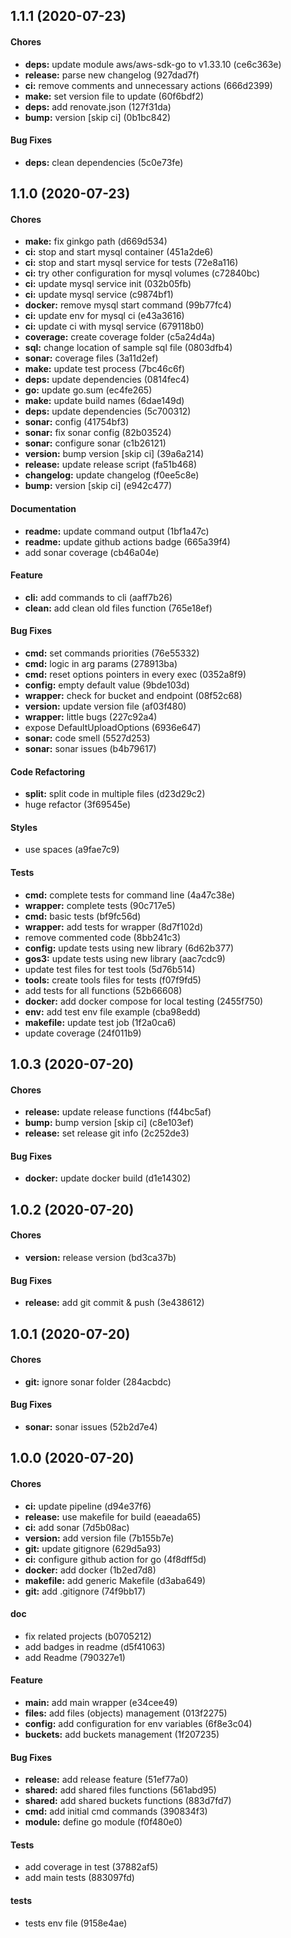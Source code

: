 ## 1.1.1 (2020-07-23)

#### Chores

* **deps:** update module aws/aws-sdk-go to v1.33.10 (ce6c363e)
* **release:** parse new changelog (927dad7f)
* **ci:** remove comments and unnecessary actions (666d2399)
* **make:** set version file to update (60f6bdf2)
* **deps:** add renovate.json (127f31da)
* **bump:** version [skip ci] (0b1bc842)

#### Bug Fixes

* **deps:** clean dependencies (5c0e73fe)

## 1.1.0 (2020-07-23)

#### Chores

* **make:** fix ginkgo path (d669d534)
* **ci:** stop and start mysql container (451a2de6)
* **ci:** stop and start mysql service for tests (72e8a116)
* **ci:** try other configuration for mysql volumes (c72840bc)
* **ci:** update mysql service init (032b05fb)
* **ci:** update mysql service (c9874bf1)
* **docker:** remove mysql start command (99b77fc4)
* **ci:** update env for mysql ci (e43a3616)
* **ci:** update ci with mysql service (679118b0)
* **coverage:** create coverage folder (c5a24d4a)
* **sql:** change location of sample sql file (0803dfb4)
* **sonar:** coverage files (3a11d2ef)
* **make:** update test process (7bc46c6f)
* **deps:** update dependencies (0814fec4)
* **go:** update go.sum (ec4fe265)
* **make:** update build names (6dae149d)
* **deps:** update dependencies (5c700312)
* **sonar:** config (41754bf3)
* **sonar:** fix sonar config (82b03524)
* **sonar:** configure sonar (c1b26121)
* **version:** bump version [skip ci] (39a6a214)
* **release:** update release script (fa51b468)
* **changelog:** update changelog (f0ee5c8e)
* **bump:** version [skip ci] (e942c477)

#### Documentation

* **readme:** update command output (1bf1a47c)
* **readme:** update github actions badge (665a39f4)
* add sonar coverage (cb46a04e)

#### Feature

* **cli:** add commands to cli (aaff7b26)
* **clean:** add clean old files function (765e18ef)

#### Bug Fixes

* **cmd:** set commands priorities (76e55332)
* **cmd:** logic in arg params (278913ba)
* **cmd:** reset options pointers in every exec (0352a8f9)
* **config:** empty default value (9bde103d)
* **wrapper:** check for bucket and endpoint (08f52c68)
* **version:** update version file (af03f480)
* **wrapper:** little bugs (227c92a4)
* expose DefaultUploadOptions (6936e647)
* **sonar:** code smell (5527d253)
* **sonar:** sonar issues (b4b79617)

#### Code Refactoring

* **split:** split code in multiple files (d23d29c2)
* huge refactor (3f69545e)

#### Styles

* use spaces (a9fae7c9)

#### Tests

* **cmd:** complete tests for command line (4a47c38e)
* **wrapper:** complete tests (90c717e5)
* **cmd:** basic tests (bf9fc56d)
* **wrapper:** add tests for wrapper (8d7f102d)
* remove commented code (8bb241c3)
* **config:** update tests using new library (6d62b377)
* **gos3:** update tests using new library (aac7cdc9)
* update test files for test tools (5d76b514)
* **tools:** create tools files for tests (f07f9fd5)
* add tests for all functions (52b66608)
* **docker:** add docker compose for local testing (2455f750)
* **env:** add test env file example (cba98edd)
* **makefile:** update test job (1f2a0ca6)
* update coverage (24f011b9)

## 1.0.3 (2020-07-20)

#### Chores

* **release:** update release functions (f44bc5af)
* **bump:** bump version [skip ci] (c8e103ef)
* **release:** set release git info (2c252de3)

#### Bug Fixes

* **docker:** update docker build (d1e14302)

## 1.0.2 (2020-07-20)

#### Chores

* **version:** release version (bd3ca37b)

#### Bug Fixes

* **release:** add git commit & push (3e438612)

## 1.0.1 (2020-07-20)

#### Chores

* **git:** ignore sonar folder (284acbdc)

#### Bug Fixes

* **sonar:** sonar issues (52b2d7e4)

## 1.0.0 (2020-07-20)

#### Chores

* **ci:** update pipeline (d94e37f6)
* **release:** use makefile for build (eaeada65)
* **ci:** add sonar (7d5b08ac)
* **version:** add version file (7b155b7e)
* **git:** update gitignore (629d5a93)
* **ci:** configure github action for go (4f8dff5d)
* **docker:** add docker (1b2ed7d8)
* **makefile:** add generic Makefile (d3aba649)
* **git:** add .gitignore (74f9bb17)

#### doc

* fix related projects (b0705212)
* add badges in readme (d5f41063)
* add Readme (790327e1)

#### Feature

* **main:** add main wrapper (e34cee49)
* **files:** add files (objects) management (013f2275)
* **config:** add configuration for env variables (6f8e3c04)
* **buckets:** add buckets management (1f207235)

#### Bug Fixes

* **release:** add release feature (51ef77a0)
* **shared:** add shared files functions (561abd95)
* **shared:** add shared buckets functions (883d7fd7)
* **cmd:** add initial cmd commands (390834f3)
* **module:** define go module (f0f480e0)

#### Tests

* add coverage in test (37882af5)
* add main tests (883097fd)

#### tests

* tests env file (9158e4ae)

